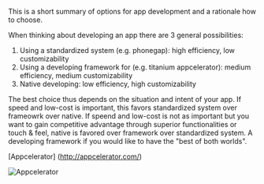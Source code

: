 This is a short summary of options for app development and a rationale how to choose. 

When thinking about developing an app there are 3 general possibilities: 
1) Using a standardized system (e.g. phonegap): high efficiency, low customizability
2) Using a developing framework for (e.g. titanium appcelerator): medium efficiency, medium customizability
3) Native developing: low efficiency, high customizability

The best choice thus depends on the situation and intent of your app.
If speed and low-cost is important, this favors standardized system over frameowrk over native. 
If speend and low-cost is not as important but you want to gain competitive advantage through superior functionalities or touch & feel, native is favored over framework over standardized system.
A developing framework if you would like to have the "best of both worlds".

[Appcelerator] (http://appcelerator.com/)

![Appcelerator](http://www.rishabhsoft.com/wp-content/uploads/2014/07/Appcelerator-Titanium-Development.jpg)



